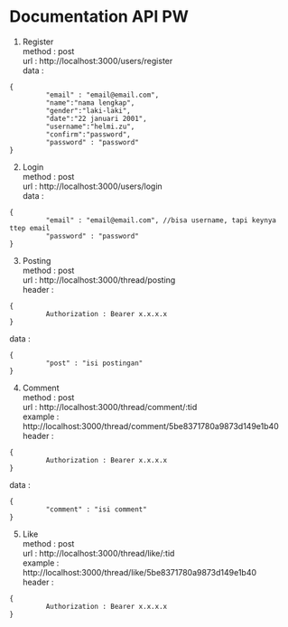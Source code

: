 # Documentation API PW

1. Register <br>
method : post <br>
url : http://localhost:3000/users/register<br>
data : <br>
```
{
         "email" : "email@email.com",
         "name":"nama lengkap",
         "gender":"laki-laki",
         "date":"22 januari 2001",
         "username":"helmi.zu",
         "confirm":"password",
         "password" : "password"
}
```

2. Login<br>
method : post<br>
url : http://localhost:3000/users/login<br>
data : <br>
```
{
         "email" : "email@email.com", //bisa username, tapi keynya ttep email
         "password" : "password"
}
```

3. Posting<br>
method : post <br>
url : http://localhost:3000/thread/posting <br>
header : <br> 
```
{
         Authorization : Bearer x.x.x.x
}
```
data :<br> 
```
{
         "post" : "isi postingan"
}
```

4. Comment<br>
method : post<br>
url : http://localhost:3000/thread/comment/:tid<br>
example : http://localhost:3000/thread/comment/5be8371780a9873d149e1b40 <br>
header : <br>
```
{
         Authorization : Bearer x.x.x.x
}
```
data :<br> 
```
{
         "comment" : "isi comment"
}
```

5. Like <br>
method : post<br>
url : http://localhost:3000/thread/like/:tid<br>
example : http://localhost:3000/thread/like/5be8371780a9873d149e1b40<br>
header : <br>
```
{
         Authorization : Bearer x.x.x.x
}
```